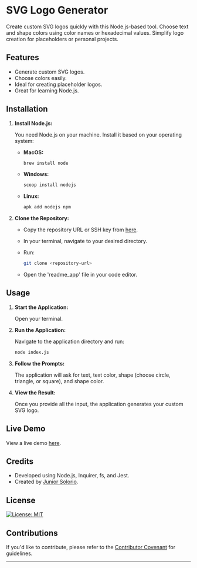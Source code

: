 # SVG Logo Generator

Create custom SVG logos quickly with this Node.js-based tool. Choose text and shape colors using color names or hexadecimal values. Simplify logo creation for placeholders or personal projects.

## Features

- Generate custom SVG logos.
- Choose colors easily.
- Ideal for creating placeholder logos.
- Great for learning Node.js.

## Installation

1. **Install Node.js:**

   You need Node.js on your machine. Install it based on your operating system:

   - **MacOS:**

     ```bash
     brew install node
     ```

   - **Windows:**

     ```bash
     scoop install nodejs
     ```

   - **Linux:**

     ```bash
     apk add nodejs npm
     ```

2. **Clone the Repository:**

   - Copy the repository URL or SSH key from [here](https://github.com/hsolojr/Logo_Maker).
   - In your terminal, navigate to your desired directory.
   - Run:

     ```bash
     git clone <repository-url>
     ```

   - Open the 'readme_app' file in your code editor.

## Usage

1. **Start the Application:**

   Open your terminal.

2. **Run the Application:**

   Navigate to the application directory and run:

   ```bash
   node index.js
   ```

3. **Follow the Prompts:**

   The application will ask for text, text color, shape (choose circle, triangle, or square), and shape color.

4. **View the Result:**

   Once you provide all the input, the application generates your custom SVG logo.

## Live Demo

View a live demo [here]().

## Credits

- Developed using Node.js, Inquirer, fs, and Jest.
- Created by [Junior Solorio](https://github.com/yourusername).

## License

[![License: MIT](https://img.shields.io/badge/License-MIT-yellow.svg)](https://opensource.org/licenses/MIT)

## Contributions

If you'd like to contribute, please refer to the [Contributor Covenant](https://www.contributor-covenant.org/) for guidelines.

---